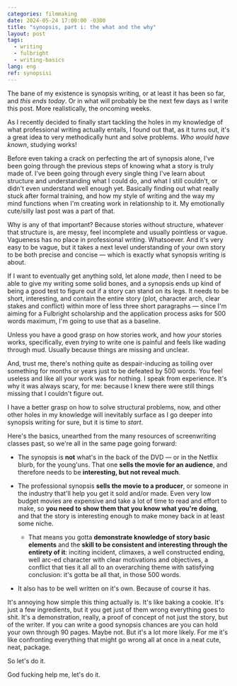 ```yaml
---
categories: filmmaking
date: 2024-05-24 17:00:00 -0300
title: "synopsis, part i: the what and the why"
layout: post
tags:
  - writing
  - fulbright
  - writing-basics
lang: eng
ref: synopsisi
---
```

The bane of my existence is synopsis writing, or at least it has been so far, and _this ends today_. Or in what will probably be the next few days as I write this post. More realistically, the oncoming weeks.

As I recently decided to finally start tackling the holes in my knowledge of what professional writing actually entails, I found out that, as it turns out, it's a great idea to very methodically hunt and solve problems. _Who would have known_, studying works!

Before even taking a crack on perfecting the art of synopsis alone, I've been going through the previous steps of knowing what a story is truly made of. I've been going through every single thing I've learn about structure and understanding what I could do, and what I still couldn't, or didn't even understand well enough yet. Basically finding out what really stuck after formal training, and how my style of writing and the way my mind functions when I'm creating work in relationship to it. My emotionally cute/silly last post was a part of that.

Why is any of that important? Because stories without structure, whatever that structure is, are messy, feel incomplete and usually pointless or vague. Vagueness has no place in professional writing. Whatsoever. And it's very easy to be vague, but it takes a next level understanding of your own story to be both precise and concise — which is exactly what synopsis writing is about.

If I want to eventually get anything sold, let alone _made_, then I need to be able to give my writing some solid bones, and a synopsis ends up kind of being a good test to figure out if a story can stand on its legs. It needs to be short, interesting, and contain the entire story (plot, character arch, clear stakes and conflict) within more of less three short paragraphs — since I'm aiming for a Fulbright scholarship and the application process asks for 500 words maximum, I'm going to use that as a baseline.

Unless you have a good grasp on how stories work, and how _your_ stories works, specifically, even _trying_ to write one is painful and feels like wading through mud. Usually because things are missing and unclear.

And, trust me, there's nothing quite as despair-inducing as toiling over something for months or years just to be defeated by 500 words. You feel useless and like all your work was for nothing. I speak from experience. It's why it was always scary, for me: because I knew there were still things missing that I couldn't figure out.

I have a better grasp on how to solve structural problems, now, and other other holes in my knowledge will inevitably surface as I go deeper into synopsis writing for sure, but it is time to _start_.

Here's the basics, unearthed from the many resources of screenwriting classes past, so we're all in the same page going forward:

- The synopsis is **not** what's in the back of the DVD — or in the Netflix blurb, for the young'uns. That one **sells the movie for an audience**, and therefore needs to be **interesting, but not reveal much**.
    
- The professional synopsis **sells the movie to a producer**, or someone in the industry that'll help you get it sold and/or made. Even very low budget movies are expensive and take a lot of time to read and effort to make, so **you need to show them that you know what you're doing**, and that the story is interesting enough to make money back in at least some niche.
    
    - That means you gotta **demonstrate knowledge of story basic elements** and the **skill to be consistent and interesting through the entirety of it**: inciting incident, climaxes, a well constructed ending, well arc-ed character with clear motivations and objectives, a conflict that ties it all all to an overarching theme with satisfying conclusion: it's gotta be all that, in those 500 words.
        
- It also has to be well written on it's own. Because of course it has.
    

It's annoying how simple this thing actually is. It's like baking a cookie. It's just a few ingredients, but it you get just of them wrong everything goes to shit. It's a demonstration, really, a proof of concept of not just the story, but of the writer. If you can write a good synopsis chances are you can hold your own through 90 pages. Maybe not. But it's a lot more likely. For me it's like confronting everything that might go wrong all at once in a neat cute, neat, package.

So let's do it.

God fucking help me, let's do it.